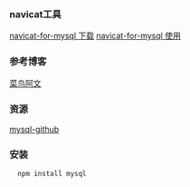 ### navicat工具
[navicat-for-mysql 下载](https://navicatformysql.en.softonic.com/)
[navicat-for-mysql 使用](https://jingyan.baidu.com/article/d7130635cd6b7913fcf47573.html)

### 参考博客
[菜鸟阿文](https://www.cnblogs.com/hcw136156133/p/4846821.html)

### 资源
[mysql-github](https://github.com/mysqljs/mysql)

### 安装
```
  npm install mysql
```